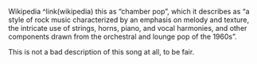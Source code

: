 Wikipedia ^link(wikipedia) this as “chamber pop”, which it describes as “a style of rock music characterized by an emphasis on melody and texture, the intricate use of strings, horns, piano, and vocal harmonies, and other components drawn from the orchestral and lounge pop of the 1960s”.

This is not a bad description of this song at all, to be fair.
